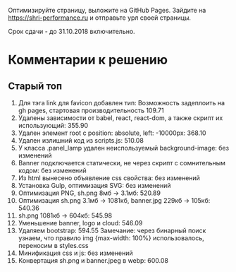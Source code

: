 Оптимизируйте страницу, выложите на GitHub Pages. Зайдите на https://shri-performance.ru и отправьте урл своей страницы.

Срок сдачи - до 31.10.2018 включительно.

# Комментарии к решению
## Старый топ

1. Для тэга link для favicon добавлен тип: Возможность задеплоить на gh pages, стартовая производительность 109.71
2. Удалены зависимости от babel, react, react-dom, а также скрипт их использующий: 355.90
3. Удален элемент root с position: absolute, left: -10000px: 368.10
4. Удален излишний код из scripts.js: 510.08
5. У класса .panel_lamp удален неиспользуемый background-image: без изменений
6. Banner подключается статически, не через скрипт с сомнительным кодом: без изменений
7. Из html вынесено объявление css свойства: без изменений
8. Установка Gulp, оптимизация SVG: без изменений
9. Оптимизация PNG, sh.png 8мб -> 3.1мб: 520.89
10. Оптимизация sh.png 3.1мб -> 1081кб, banner.jpg 229кб -> 105кб: 540.36
11. sh.png 1081кб -> 604кб: 545.98
12. Уменьшение  banner, logo и cloud: 546.09
13. Удаляем bootstrap: 594.55
	Замечание: через бинарный поиск узнаем, что правило img {max-width: 100%} использовалось, переносим в styles.css
14. Минификация css и js: без изменений
15. Конвертация sh.png и banner.jpeg в webp: 600.08
